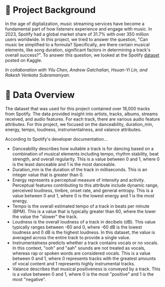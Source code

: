# 📌 Project Background  
In the age of digitalization, music streaming services have become a fundamental part of how listeners experience and engage with music. In 2023, Spotify had a global market share of 31.7% with over 350 million users worldwide. In this project, we tried to answer the question, "Can music be simplified to a formula? Specifically, are there certain musical elements, like song duration, significant factors in determining a track's overall success?". To answer this question, we looked at the Spotify [dataset](https://www.kaggle.com/datasets/sanjanchaudhari/spotify-dataset) posted on Kaggle.  

<i>In collaboration with Yilu Chen, Andrew Gatchalian, Hsuan-Yi Lin, and Rakesh Venkata Subramaniyan.</i>  

# 🎵 Data Overview  
The dataset that was used for this project contained over 18,000 tracks from Spotify. The data provided insight into artists, tracks, albums, streams received, and audio features. For each track, there are various audio feature attributes. For this project, we focused on the danceability, duration_min, energy, tempo, loudness, instrumentalness, and valance attributes.  

According to Spotify's developer documentation...    
- Danceability describes how suitable a track is for dancing based on a combination of musical elements including tempo, rhythm stability, beat strength, and overall regularity. This is a value between 0 and 1, where 0 is the least danceable and 1 is the most danceable.
- Duration_min is the duration of the track in milliseconds. This is an integer value that is greater than 0.
- Energy represents a perceptual measure of intensity and activity. Perceptual features contributing to this attribute include dynamic range, perceived loudness, timbre, onset rate, and general entropy. This is a value between 0 and 1, where 0 is the lowest energy and 1 is the most energy.
- Tempo is the overall estimated tempo of a track in beats per minute (BPM). This is a value that is typically greater than 60, where the lower the value the "slower" the track.  
- Loudness is the overall loudness of a track in decibels (dB). This value typically ranges between -60 and 0, where -60 dB is the lowest loudness and 0 dB is the highest loudness. In this dataset, the value is averaged across the entire track to provide a single value.
- Instrumentalness predicts whether a track contains vocals or no vocals. In this context, "ooh" and "aah" sounds are not treated as vocals, whereas rap or spoken words are considered vocals. This is a value between 0 and 1, where 0 represents tracks with the greatest amounts of vocal content and 1 represents highly instrumental tracks.
- Valance describes that musical positiveness is conveyed by a track. This is a value between 0 and 1, where 0 is the most "positive" and 1 is the most "negative".         
